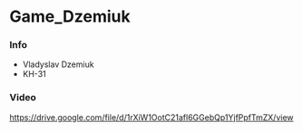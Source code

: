 # Game_Dzemiuk

### Info
- Vladyslav Dzemiuk
- KH-31

### Video
https://drive.google.com/file/d/1rXiW1OotC21afl6GGebQp1YjfPpfTmZX/view
